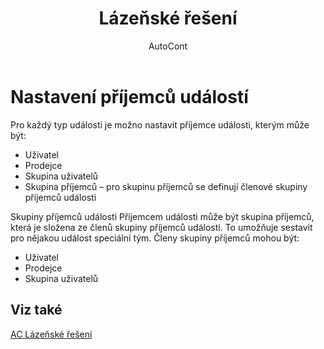 ﻿---
    title: "Lázeňské řešení"
    author: AutoCont
    ms.date: 04/30/2018
    ms.topic: article
    ms.prod: dynamics-nav-2017
    ms.contentlocale: cs-cz
    ms.lasthandoff: 04/30/2018
---

# Nastavení příjemců událostí
Pro každý typ události je možno nastavit příjemce události, kterým může být:
-	Uživatel
-	Prodejce
-	Skupina uživatelů
-	Skupina příjemců – pro skupinu příjemců se definují členové skupiny příjemců události

Skupiny příjemců události
Příjemcem události může být skupina příjemců, která je složena ze členů skupiny příjemců události. To umožňuje sestavit pro nějakou událost speciální tým. Členy skupiny příjemců mohou být:
-	Uživatel
-	Prodejce
-	Skupina uživatelů  

## <a name="see-also"></a>Viz také
[AC Lázeňské řešení](ac-spa-solution.md)